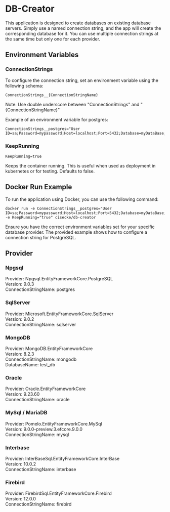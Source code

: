 # DB-Creator

This application is designed to create databases on existing database servers. Simply use a named connection string, and the app will create the corresponding database for it. You can use multiple connection strings at the same time but only one for each provider.

## Environment Variables
### ConnectionStrings
To configure the connection string, set an environment variable using the following schema:
```
ConnectionStrings__{ConnectionStringName}
```
Note: Use double underscore between "ConnectionStrings" and "{ConnectionStringName}"

Example of an environment variable for postgres:
```
ConnectionStrings__postgres="User ID=sa;Password=mypassword;Host=localhost;Port=5432;Database=myDataBase;"
```

### KeepRunning
```
KeepRunning=true
```
Keeps the container running. This is useful when used as deployment in kubernetes or for testing. Defaults to false.

## Docker Run Example
To run the application using Docker, you can use the following command:
```
docker run -e ConnectionStrings__postgres="User ID=sa;Password=mypassword;Host=localhost;Port=5432;Database=myDataBase;" -e KeepRunning="true" cisecke/db-creator
```
Ensure you have the correct environment variables set for your specific database provider. The provided example shows how to configure a connection string for PostgreSQL.

## Provider
### Npgsql
Provider: Npgsql.EntityFrameworkCore.PostgreSQL  
Version: 9.0.3  
ConnectionStringName: postgres  
### SqlServer
Provider: Microsoft.EntityFrameworkCore.SqlServer  
Version: 9.0.2  
ConnectionStringName: sqlserver  
### MongoDB
Provider: MongoDB.EntityFrameworkCore  
Version: 8.2.3  
ConnectionStringName: mongodb  
DatabaseName: test_db  
### Oracle
Provider: Oracle.EntityFrameworkCore  
Version: 9.23.60  
ConnectionStringName: oracle  
### MySql / MariaDB
Provider: Pomelo.EntityFrameworkCore.MySql  
Version: 9.0.0-preview.3.efcore.9.0.0  
ConnectionStringName: mysql  
### Interbase
Provider: InterBaseSql.EntityFrameworkCore.InterBase  
Version: 10.0.2  
ConnectionStringName: interbase  
### Firebird
Provider: FirebirdSql.EntityFrameworkCore.Firebird  
Version: 12.0.0  
ConnectionStringName: firebird  